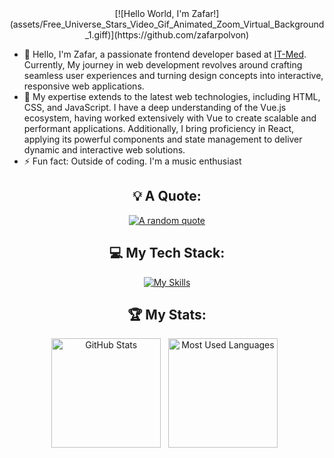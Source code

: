 <div align="center">
[![Hello World, I'm Zafar!](assets/Free_Universe_Stars_Video_Gif_Animated_Zoom_Virtual_Background_1.giff)](https://github.com/zafarpolvon)
</div>

- 👋 Hello, I'm Zafar, a passionate frontend developer based at [IT-Med](https://www.linkedin.com/company/itmed-uz/mycompany/). Currently, My journey in web development revolves around crafting seamless user experiences and turning design concepts into interactive, responsive web applications.
- 🚀 My expertise extends to the latest web technologies, including HTML, CSS, and JavaScript. I have a deep understanding of the Vue.js ecosystem, having worked extensively with Vue to create scalable and performant applications. Additionally, I bring proficiency in React, applying its powerful components and state management to deliver dynamic and interactive web solutions.
- ⚡ Fun fact: Outside of coding. I'm a music enthusiast

<div align="center">

## 💡 A Quote:

[![A random quote](https://quotes-github-readme.vercel.app/api?type=horizontal&theme=dark)](https://github.com/piyushsuthar/github-readme-quotes)

## 💻 My Tech Stack:

[![My Skills](https://skillicons.dev/icons?i=js,html,css,react,vue,nuxtjs)](https://skillicons.dev)

## 🏆 My Stats:

<p>
    <img height=175 alt="GitHub Stats" src="https://github-readme-stats.vercel.app/api?username=zafarpolvon&show_icons=true&count_private=true&theme=dark" />&nbsp;&nbsp;
    <img height=175 alt="Most Used Languages" src="https://github-readme-stats.vercel.app/api/top-langs/?username=zafarpolvon&layout=compact&theme=dark" />&nbsp;&nbsp;
</p>



</div>
